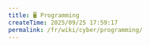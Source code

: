 ```yaml
---
title: 🖥️ Programming
createTime: 2025/09/25 17:59:17
permalink: /fr/wiki/cyber/programming/
---
```

